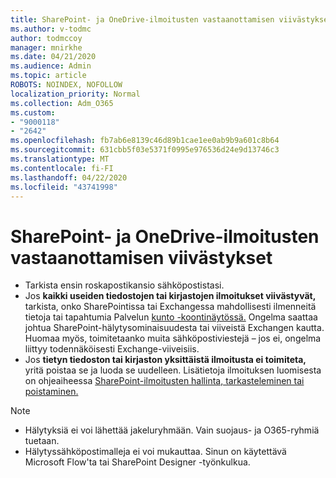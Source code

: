```yaml
---
title: SharePoint- ja OneDrive-ilmoitusten vastaanottamisen viivästykset
ms.author: v-todmc
author: todmccoy
manager: mnirkhe
ms.date: 04/21/2020
ms.audience: Admin
ms.topic: article
ROBOTS: NOINDEX, NOFOLLOW
localization_priority: Normal
ms.collection: Adm_O365
ms.custom:
- "9000118"
- "2642"
ms.openlocfilehash: fb7ab6e8139c46d89b1cae1ee0ab9b9a601c8b64
ms.sourcegitcommit: 631cbb5f03e5371f0995e976536d24e9d13746c3
ms.translationtype: MT
ms.contentlocale: fi-FI
ms.lasthandoff: 04/22/2020
ms.locfileid: "43741998"
---
```

# <a name="delays-in-receiving-sharepoint-and-onedrive-alerts"></a>SharePoint- ja OneDrive-ilmoitusten vastaanottamisen viivästykset

- Tarkista ensin roskapostikansio sähköpostistasi.
- Jos **kaikki useiden tiedostojen tai kirjastojen ilmoitukset viivästyvät,** tarkista, onko SharePointissa tai Exchangessa mahdollisesti ilmenneitä tietoja tai tapahtumia Palvelun [kunto -koontinäytössä.](https://portal.office.com/adminportal/home?ref=/servicehealth) Ongelma saattaa johtua SharePoint-hälytysominaisuudesta tai viiveistä Exchangen kautta. Huomaa myös, toimitetaanko muita sähköpostiviestejä – jos ei, ongelma liittyy todennäköisesti Exchange-viiveisiis.
- Jos **tietyn tiedoston tai kirjaston yksittäistä ilmoitusta ei toimiteta,** yritä poistaa se ja luoda se uudelleen. Lisätietoja ilmoituksen luomisesta on ohjeaiheessa [SharePoint-ilmoitusten hallinta, tarkasteleminen tai poistaminen.](https://support.microsoft.com/office/manage-view-or-delete-sharepoint-alerts-99dfb19c-9a90-4a8c-aba1-aa8c8afb0de2)

> [!NOTE]
> - Hälytyksiä ei voi lähettää jakeluryhmään. Vain suojaus- ja O365-ryhmiä tuetaan.
> - Hälytyssähköpostimalleja ei voi mukauttaa. Sinun on käytettävä Microsoft Flow'ta tai SharePoint Designer -työnkulkua.
